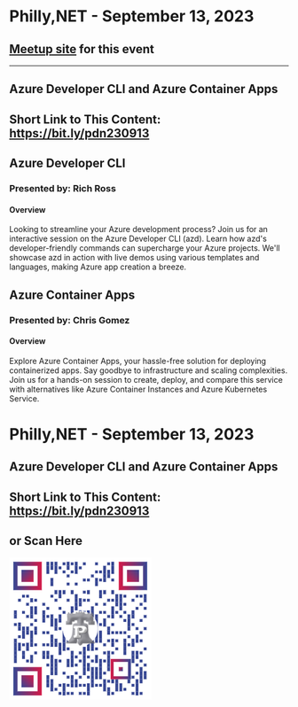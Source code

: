 # Philly,NET - September 13, 2023

## [Meetup site](https://www.meetup.com/philly-net/events/295029462/) for this event

***

## Azure Developer CLI and Azure Container Apps

## Short Link to This Content: https://bit.ly/pdn230913


## Azure Developer CLI
### Presented by: Rich Ross

#### Overview
Looking to streamline your Azure development process? Join us for an interactive session on the Azure Developer CLI (azd). Learn how azd's developer-friendly commands can supercharge your Azure projects. We'll showcase azd in action with live demos using various templates and languages, making Azure app creation a breeze.

## Azure Container Apps
### Presented by: Chris Gomez

#### Overview
Explore Azure Container Apps, your hassle-free solution for deploying containerized apps. Say goodbye to infrastructure and scaling complexities. Join us for a hands-on session to create, deploy, and compare this service with alternatives like Azure Container Instances and Azure Kubernetes Service.

# Philly,NET - September 13, 2023

## Azure Developer CLI and Azure Container Apps

## Short Link to This Content: https://bit.ly/pdn230913

## or Scan Here
<img src="images\pdn230913.png" alt="QR Code for direct link to this page" width="256"/>
